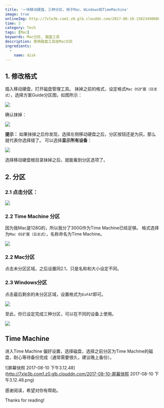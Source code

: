 ```yaml
---
title: '一块移动硬盘，三种分区，用于Mac、Windows和TimeMachine'
image: true
onlineImg: http://7xle3b.com1.z0.glb.clouddn.com/2017-08-10-15023490080571.png
time: 3
category: Tech
tags: [Mac]
keywords: Mac分区, 磁盘工具
description: 使用磁盘工具给Mac分区
ingredients:
  -
    name: disk
--- 
```


## 1. 修改格式

插入移动硬盘，打开磁盘管理工具。
抹掉之前的格式，设定格式`Mac OS扩展（日志式）`，选择方案Guide分区图，如图所示：
	
![](http://7xle3b.com1.z0.glb.clouddn.com/2017-08-10-15023475991559.png)

确认抹掉：

![](http://7xle3b.com1.z0.glb.clouddn.com/2017-08-10-15023476174655.png)

**提示：**
如果抹掉之后你发现，选择左侧移动硬盘之后，分区按钮还是为灰。那么就代表你选择错了。
可以选择**显示所有设备**：

![](http://7xle3b.com1.z0.glb.clouddn.com/2017-10-14-%E5%B1%8F%E5%B9%95%E5%BF%AB%E7%85%A7%202017-10-14%20%E4%B8%8B%E5%8D%884.40.52.png)

选择移动硬盘根目录抹掉之后，就能看到分区选项了。

## 2. 分区

### 2.1 点击分区：
![](http://7xle3b.com1.z0.glb.clouddn.com/2017-08-10-15023472734705.png)
### 2.2 Time Machine 分区
因为我Mac是128G的，所以我分了300G作为Time Machine已经足够。
格式选择为`Mac OS扩展（日志式）`，名称命名为Time Machine。

![](http://7xle3b.com1.z0.glb.clouddn.com/2017-08-10-15023480505018.png)

### 2.2 Mac分区
点击未分区区域，之后设置同2.1，只是名称和大小设定不同。

### 2.3 Windows分区
点击最后剩余的未分区区域，设置格式为`ExFAT`即可。

![](http://7xle3b.com1.z0.glb.clouddn.com/2017-08-10-15023482815223.png)

至此，你已设定完成三种分区，可以在不同的设备上使用。

![](http://7xle3b.com1.z0.glb.clouddn.com/2017-08-10-15023490080571.png)

## Time Machine
进入Time Machine 偏好设置，选择磁盘，选择之前分区为Time Machine的磁盘，耐心等待备份完成（通常需要很久，建议晚上备份）。

![屏幕快照 2017-08-10 下午3.12.48](http://7xle3b.com1.z0.glb.clouddn.com/2017-08-10-屏幕快照 2017-08-10 下午3.12.48.png)



感谢阅读，希望对你有帮助。

Thanks for reading!

